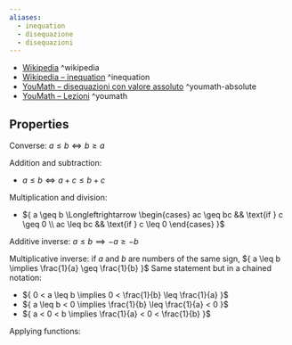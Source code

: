 ```yaml
---
aliases:
  - inequation
  - disequazione
  - disequazioni
---
```



- [Wikipedia](https://en.wikipedia.org/wiki/Inequality_(mathematics)) ^wikipedia
- [Wikipedia – inequation](https://en.wikipedia.org/wiki/Inequation) ^inequation
- [YouMath – disequazioni con valore assoluto](https://www.youmath.it/lezioni/algebra-elementare/disequazioni/422-disequazioni-con-valori-assoluti.html) ^youmath-absolute
- [YouMath – Lezioni](https://www.youmath.it/lezioni/algebra-elementare/disequazioni/171-introduzione-alle-disequazioni.html) ^youmath

## Properties

Converse:
${ a \leq b \Longleftrightarrow b\geq a }$

Addition and subtraction:
- ${ a \leq b \Longleftrightarrow a + c \leq b +c}$


Multiplication and division:
- ${ a \geq b \Longleftrightarrow \begin{cases} ac \geq bc && \text{if } c \geq 0 \\ ac \leq bc && \text{if } c \leq 0 \end{cases} }$

Additive inverse:
${ a \leq b \implies -a \geq -b }$

Multiplicative inverse:
if ${ a }$ and ${ b }$ are numbers of the same sign,
${ a \leq b \implies \frac{1}{a} \geq \frac{1}{b} }$
Same statement but in a chained notation:
- ${ 0 < a \leq b \implies 0 < \frac{1}{b} \leq \frac{1}{a} }$
- ${ a \leq b < 0 \implies \frac{1}{b} \leq \frac{1}{a} < 0 }$
- ${ a < 0 < b \implies \frac{1}{a} < 0 < \frac{1}{b} }$

Applying functions: